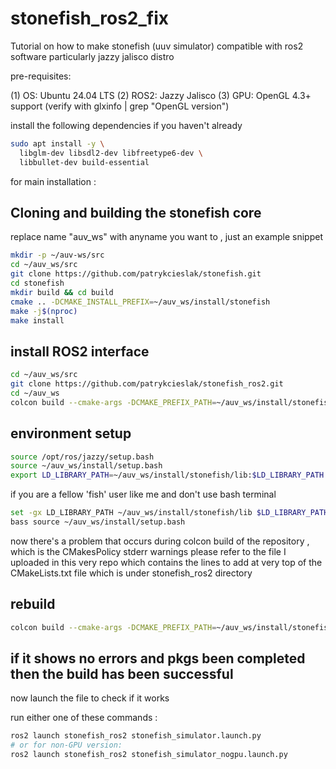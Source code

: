 # stonefish_ros2_fix

Tutorial on how to make stonefish (uuv simulator) compatible with ros2 software particularly jazzy jalisco distro

pre-requisites:

(1) OS: Ubuntu 24.04 LTS
(2) ROS2: Jazzy Jalisco
(3) GPU: OpenGL 4.3+ support (verify with glxinfo | grep "OpenGL version")

install the following dependencies if you haven't already

```bash
sudo apt install -y \  
  libglm-dev libsdl2-dev libfreetype6-dev \  
  libbullet-dev build-essential  
```

for main installation :

## Cloning and building the stonefish core


replace name "auv_ws" with anyname you want to , just an example snippet

```bash
mkdir -p ~/auv-ws/src  
cd ~/auv_ws/src  
git clone https://github.com/patrykcieslak/stonefish.git  
cd stonefish  
mkdir build && cd build  
cmake .. -DCMAKE_INSTALL_PREFIX=~/auv_ws/install/stonefish  
make -j$(nproc)  
make install  
```

## install ROS2 interface

```bash
cd ~/auv_ws/src  
git clone https://github.com/patrykcieslak/stonefish_ros2.git  
cd ~/auv_ws  
colcon build --cmake-args -DCMAKE_PREFIX_PATH=~/auv_ws/install/stonefish  
```

## environment setup 


```bash
source /opt/ros/jazzy/setup.bash  
source ~/auv_ws/install/setup.bash  
export LD_LIBRARY_PATH=~/auv_ws/install/stonefish/lib:$LD_LIBRARY_PATH
```

if you are a fellow 'fish' user like me and don't use bash terminal 

```bash
set -gx LD_LIBRARY_PATH ~/auv_ws/install/stonefish/lib $LD_LIBRARY_PATH  
bass source ~/auv_ws/install/setup.bash
```

now there's a problem that occurs during colcon build of the repository , which is the CMakesPolicy stderr warnings
please refer to the file I uploaded in this very repo which contains the lines to add at very top of the CMakeLists.txt file which is under stonefish_ros2 directory


## rebuild

```bash
colcon build --cmake-args -DCMAKE_PREFIX_PATH=~/auv_ws/install/stonefish  
```

## if it shows no errors and pkgs been completed then the build has been successful

now launch the file to check if it works

run either one of these commands :

```bash
ros2 launch stonefish_ros2 stonefish_simulator.launch.py
# or for non-GPU version:
ros2 launch stonefish_ros2 stonefish_simulator_nogpu.launch.py
```


